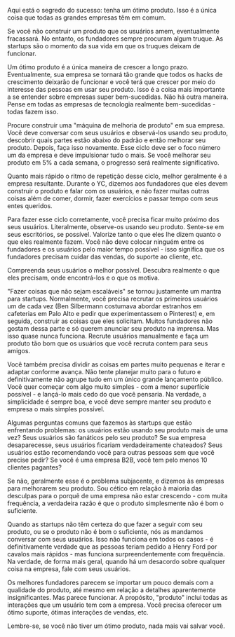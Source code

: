 Aqui está o segredo do sucesso: tenha um ótimo produto. Isso é a única coisa que todas as grandes empresas têm em comum.

Se você não construir um produto que os usuários amem, eventualmente fracassará. No entanto, os fundadores sempre procuram algum truque. As startups são o momento da sua vida em que os truques deixam de funcionar.

Um ótimo produto é a única maneira de crescer a longo prazo. Eventualmente, sua empresa se tornará tão grande que todos os hacks de crescimento deixarão de funcionar e você terá que crescer por meio do interesse das pessoas em usar seu produto. Isso é a coisa mais importante a se entender sobre empresas super bem-sucedidas. Não há outra maneira. Pense em todas as empresas de tecnologia realmente bem-sucedidas - todas fazem isso.

Procure construir uma "máquina de melhoria de produto" em sua empresa. Você deve conversar com seus usuários e observá-los usando seu produto, descobrir quais partes estão abaixo do padrão e então melhorar seu produto. Depois, faça isso novamente. Esse ciclo deve ser o foco número um da empresa e deve impulsionar tudo o mais. Se você melhorar seu produto em 5% a cada semana, o progresso será realmente significativo.

Quanto mais rápido o ritmo de repetição desse ciclo, melhor geralmente é a empresa resultante. Durante o YC, dizemos aos fundadores que eles devem construir o produto e falar com os usuários, e não fazer muitas outras coisas além de comer, dormir, fazer exercícios e passar tempo com seus entes queridos.

Para fazer esse ciclo corretamente, você precisa ficar muito próximo dos seus usuários. Literalmente, observe-os usando seu produto. Sente-se em seus escritórios, se possível. Valorize tanto o que eles lhe dizem quanto o que eles realmente fazem. Você não deve colocar ninguém entre os fundadores e os usuários pelo maior tempo possível - isso significa que os fundadores precisam cuidar das vendas, do suporte ao cliente, etc.

Compreenda seus usuários o melhor possível. Descubra realmente o que eles precisam, onde encontrá-los e o que os motiva.

"Fazer coisas que não sejam escaláveis" se tornou justamente um mantra para startups. Normalmente, você precisa recrutar os primeiros usuários um de cada vez (Ben Silbermann costumava abordar estranhos em cafeterias em Palo Alto e pedir que experimentassem o Pinterest) e, em seguida, construir as coisas que eles solicitam. Muitos fundadores não gostam dessa parte e só querem anunciar seu produto na imprensa. Mas isso quase nunca funciona. Recrute usuários manualmente e faça um produto tão bom que os usuários que você recruta contem para seus amigos.

Você também precisa dividir as coisas em partes muito pequenas e iterar e adaptar conforme avança. Não tente planejar muito para o futuro e definitivamente não agrupe tudo em um único grande lançamento público. Você quer começar com algo muito simples - com a menor superfície possível - e lançá-lo mais cedo do que você pensaria. Na verdade, a simplicidade é sempre boa, e você deve sempre manter seu produto e empresa o mais simples possível.

Algumas perguntas comuns que fazemos às startups que estão enfrentando problemas: os usuários estão usando seu produto mais de uma vez? Seus usuários são fanáticos pelo seu produto? Se sua empresa desaparecesse, seus usuários ficariam verdadeiramente chateados? Seus usuários estão recomendando você para outras pessoas sem que você precise pedir? Se você é uma empresa B2B, você tem pelo menos 10 clientes pagantes?

Se não, geralmente esse é o problema subjacente, e dizemos às empresas para melhorarem seu produto. Sou cético em relação à maioria das desculpas para o porquê de uma empresa não estar crescendo - com muita frequência, a verdadeira razão é que o produto simplesmente não é bom o suficiente.

Quando as startups não têm certeza do que fazer a seguir com seu produto, ou se o produto não é bom o suficiente, nós as mandamos conversar com seus usuários. Isso não funciona em todos os casos - é definitivamente verdade que as pessoas teriam pedido a Henry Ford por cavalos mais rápidos - mas funciona surpreendentemente com frequência. Na verdade, de forma mais geral, quando há um desacordo sobre qualquer coisa na empresa, fale com seus usuários.

Os melhores fundadores parecem se importar um pouco demais com a qualidade do produto, até mesmo em relação a detalhes aparentemente insignificantes. Mas parece funcionar. A propósito, "produto" inclui todas as interações que um usuário tem com a empresa. Você precisa oferecer um ótimo suporte, ótimas interações de vendas, etc.

Lembre-se, se você não tiver um ótimo produto, nada mais vai salvar você.
